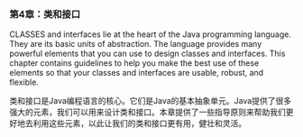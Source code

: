 ### 第4章：类和接口

CLASSES and interfaces lie at the heart of the Java programming language. They are its basic units of abstraction. The language provides many powerful elements that you can use to design classes and interfaces. This chapter contains guidelines to help you make the best use of these elements so that your classes and interfaces are usable, robust, and flexible.

类和接口是Java编程语言的核心。它们是Java的基本抽象单元。Java提供了很多强大的元素，我们可以用来设计类和接口。本章提供了一些指导原则来帮助我们更好地去利用这些元素，以此让我们的类和接口更有用，健壮和灵活。



